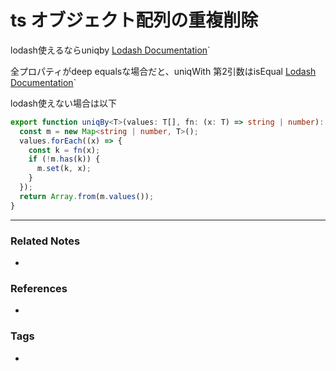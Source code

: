 # ts オブジェクト配列の重複削除
lodash使えるならuniqby
[Lodash Documentation](https://lodash.com/docs/4.17.15`#uniqBy)`

全プロパティがdeep equalsな場合だと、uniqWith
第2引数はisEqual
[Lodash Documentation](https://lodash.com/docs/4.17.15`#uniqWith)`

lodash使えない場合は以下
```ts
export function uniqBy<T>(values: T[], fn: (x: T) => string | number): T[] {
  const m = new Map<string | number, T>();
  values.forEach((x) => {
    const k = fn(x);
    if (!m.has(k)) {
      m.set(k, x);
    }
  });
  return Array.from(m.values());
}
```

----
### Related Notes
- 

### References
- 

### Tags
- 